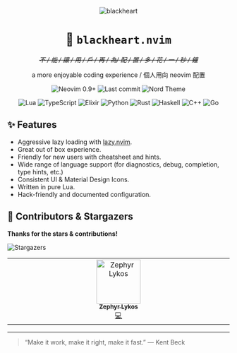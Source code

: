 <div align="center">

![blackheart](https://fars.ee/~blackheart.png)

:black_heart:
`blackheart.nvim`
===
~~_不 / 能 / 讓 / 用 / 戶 / 再 / 為/ 配 / 置 / 多 / 花 / 一 / 秒 / 鐘_~~

a more enjoyable coding experience
/
個人用向 neovim 配置

![Neovim 0.9+](https://img.shields.io/badge/neovim-0.9%2B-57A143?style=for-the-badge&logo=neovim&logoColor=white&colorA=4c566a)
![Last commit](https://img.shields.io/github/last-commit/nvimtools/config?style=for-the-badge&logo=git&colorA=4c566a&logoColor=white)
![Nord Theme](https://img.shields.io/badge/theme-nord-88c0d0?style=for-the-badge&logo=data:image/svg+xml;base64,PHN2ZyB4bWxucz0naHR0cDovL3d3dy53My5vcmcvMjAwMC9zdmcnIGZpbGw9IiNkOGRlZTkiPjxwYXRoIGlkPSdhJyBkPSdtMTAuMyAyLjUgMTEgMTQuM3Y0TDkgNC44SDIuNXYyMi40aDExbDIgMi4zSDB2LTI3eicgdHJhbnNmb3JtPSdzY2FsZSgwLjQzKScvPjx1c2UgaHJlZj0nI2EnIHRyYW5zZm9ybT0ncm90YXRlKDE4MCA3IDcpJy8+PC9zdmc+&colorA=4c566a&colorB=88c0d0)

![Lua](https://img.shields.io/badge/lua-2C2D72?style=flat-square&logo=lua&logoColor=white)
![TypeScript](https://img.shields.io/badge/typescript-3178C6?style=flat-square&logo=typescript&logoColor=white)
![Elixir](https://img.shields.io/badge/elixir-4B275F?style=flat-square&logo=elixir&logoColor=white)
![Python](https://img.shields.io/badge/python-3776AB?style=flat-square&logo=python&logoColor=white)
![Rust](https://img.shields.io/badge/rust-black?style=flat-square&logo=rust&logoColor=white)
![Haskell](https://img.shields.io/badge/haskell-5D4F85?style=flat-square&logo=haskell&logoColor=white)
![C++](https://img.shields.io/badge/cpp-00599C?style=flat-square&logo=c%2B%2B&logoColor=white)
![Go](https://img.shields.io/badge/golang-00ADD8?style=flat-square&logo=go&logoColor=white)

</div>

## ✨ Features

- Aggressive lazy loading with [lazy.nvim](https://github.com/folke/lazy.nvim).
- Great out of box experience.
- Friendly for new users with cheatsheet and hints.
- Wide range of language support (for diagnostics, debug, completion, type hints, etc.)
- Consistent UI & Material Design Icons.
- Written in pure Lua.
- Hack-friendly and documented configuration.

## 🌟 Contributors & Stargazers

**Thanks for the stars & contributions!**

![Stargazers](https://reporoster.com/stars/dark/notext/nvimtools/config)

<!-- ALL-CONTRIBUTORS-LIST:START - Do not remove or modify this section -->
<!-- prettier-ignore-start -->
<!-- markdownlint-disable -->
<table>
  <tbody>
    <tr>
      <td align="center" valign="top" width="14.28%"><a href="https://mochaa.ws/?utm_source=github_user"><img src="https://avatars.githubusercontent.com/u/21154023?v=4?s=100" width="100px;" alt="Zephyr Lykos"/><br /><sub><b>Zephyr Lykos</b></sub></a><br /><a href="https://github.com/nvimtools/config/commits?author=mochaaP" title="Code">💻</a></td>
    </tr>
  </tbody>
</table>

<!-- markdownlint-restore -->
<!-- prettier-ignore-end -->

<!-- ALL-CONTRIBUTORS-LIST:END -->

---


> “Make it work, make it right, make it fast.”
— Kent Beck
